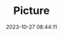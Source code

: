 ---
weight: 1
images:
- /images/edited/240.jpeg
title: Picture
date: 2023-10-27 08:44:11
tags: [luminarneo,work,ilce7m3]
---
